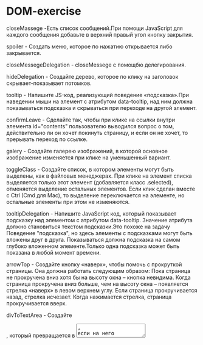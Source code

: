 # DOM-exercise
closeMassege -Есть список сообщений.При помощи JavaScript для каждого сообщения добавьте в верхний правый угол кнопку закрытия.

spoiler - Создать меню, которое по нажатию открывается либо закрывается.

closeMessegeDelegation - closeMessege с помощбю делегирования.

hideDelegation - Создайте дерево, которое по клику на заголовок скрывает-показывает потомков.

tooltip - Напишите JS-код, реализующий поведение «подсказка».При наведении мыши на элемент с атрибутом data-tooltip, над ним должна показываться подсказка и скрываться при переходе на другой элемент.

confirmLeave - Сделайте так, чтобы при клике на ссылки внутри элемента id="contents" пользователю выводился вопрос о том, действительно ли он хочет покинуть страницу, и если он не хочет, то прерывать переход по ссылке.

galery - Создайте галерею изображений, в которой основное изображение изменяется при клике на уменьшенный вариант.

toggleClass - Создайте список, в котором элементы могут быть выделены, как в файловых менеджерах.
При клике на элемент списка выделяется только этот элемент (добавляется класс .selected), отменяется выделение остальных элементов.
Если клик сделан вместе с Ctrl (Cmd для Mac), то выделение переключается на элементе, но остальные элементы при этом не изменяются.

tooltipDelegation - Напишите JavaScript код, который показывает подсказку над элементом с атрибутом data-tooltip. Значение атрибута должно становиться текстом подсказки.Это похоже на задачу Поведение "подсказка", но здесь элементы с подсказками могут быть вложены друг в друга. Показываться должна подсказка на самом глубоко вложенном элементе.Только одна подсказка может быть показана в любой момент времени.

arrowTop - Создайте кнопку «наверх», чтобы помочь с прокруткой страницы.
Она должна работать следующим образом:
Пока страница не прокручена вниз хотя бы на высоту окна – кнопка невидима.
Когда страница прокручена вниз больше, чем на высоту окна – появляется стрелка «наверх» в левом верхнем углу. Если страница прокручивается назад, стрелка исчезает.
Когда нажимается стрелка, страница прокручивается вверх.

divToTextArea - Создайте <div>, который превращается в <textarea>, если на него кликнуть.
<textarea> позволяет редактировать HTML в элементе <div>.
Когда пользователь нажимает Enter или переводит фокус, <textarea> превращается обратно в <div>, и его содержимое становится HTML-кодом в <div>.
Работает для нескольких элементов с классм .view

  1.
      <body>
        <div>Пользователи:</div>
        <ul>
          <li>Джон</li>
          <li>Пит</li>
        </ul>
      </body>
Напишите код, как получить…
-элемент <div>?
-<ul>?
-второй <li> (с именем Пит)?
  
2.Напишите код, который выделит красным цветом все ячейки в таблице по диагонали.
  
3.Проверить доменное имя ссылки.
  
4.Создать мигающий элемент.

Способы добавления элемента в элемент:
node.append(...nodes or strings) – добавляет узлы или строки в конец node,
node.prepend(...nodes or strings) – вставляет узлы или строки в начало node,
node.before(...nodes or strings) –- вставляет узлы или строки до node,
node.after(...nodes or strings) –- вставляет узлы или строки после node,
node.replaceWith(...nodes or strings) –- заменяет node заданными узлами или строками.
  
5.Валидация номера телефона при вводе.
